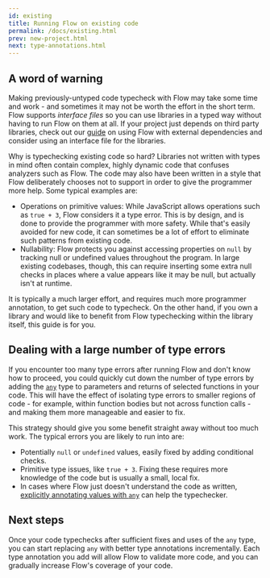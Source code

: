 ```yaml
---
id: existing
title: Running Flow on existing code
permalink: /docs/existing.html
prev: new-project.html
next: type-annotations.html
---
```


## A word of warning

Making previously-untyped code typecheck with Flow may take some time and work - and sometimes it may not be worth the effort in the short term. Flow supports *interface files* so you can use libraries in a typed way without having to run Flow on them at all. If your project just depends on third party libraries, check out our [guide](third-party.html) on using Flow with external dependencies and consider using an interface file for the libraries.

Why is typechecking existing code so hard? Libraries not written with types in mind often contain complex, highly dynamic code that confuses analyzers such as Flow. The code may also have been written in a style that Flow deliberately chooses not to support in order to give the programmer more help. Some typical examples are:

* Operations on primitive values: While JavaScript allows operations such as `true + 3`, Flow considers it a type error. This is by design, and is done to provide the programmer with more safety. While that's easily avoided for new code, it can sometimes be a lot of effort to eliminate such patterns from existing code.
* Nullability: Flow protects you against accessing properties on `null` by tracking null or undefined values throughout the program. In large existing codebases, though, this can require inserting some extra null checks in places where a value appears like it may be null, but actually isn't at runtime.

It is typically a much larger effort, and requires much more programmer annotation, to get such code to typecheck. On the other hand, if you own a library and would like to benefit from Flow typechecking within the library itself, this guide is for you.

## Dealing with a large number of type errors

If you encounter too many type errors after running Flow and don't know how to
proceed, you could quickly cut down the number of type errors by adding the
[`any`](quick-reference.html#any) type to parameters and returns of selected
functions in your code. This will have the effect of isolating type errors to
smaller regions of code - for example, within function bodies but not across
function calls - and making them more manageable and easier to fix.

This strategy should give you some benefit straight away without too much
work. The typical errors you are likely to run into are:

* Potentially `null` or `undefined` values, easily fixed by adding conditional checks.
* Primitive type issues, like `true + 3`. Fixing these requires more knowledge of the code but is usually a small, local fix.
* In cases where Flow just doesn't understand the code as written, [explicitly annotating values with `any`](/blog/2015/02/18/Typecasts.html) can help the typechecker.

## Next steps

Once your code typechecks after sufficient fixes and uses of the `any` type, you
can start replacing `any` with better type annotations incrementally. Each type
annotation you add will allow Flow to validate more code, and you can gradually
increase Flow's coverage of your code.

